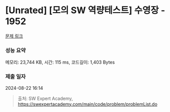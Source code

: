 # [Unrated] [모의 SW 역량테스트] 수영장 - 1952 

[문제 링크](https://swexpertacademy.com/main/code/problem/problemDetail.do?contestProbId=AV5PpFQaAQMDFAUq) 

### 성능 요약

메모리: 23,744 KB, 시간: 115 ms, 코드길이: 1,403 Bytes

### 제출 일자

2024-08-22 16:14



> 출처: SW Expert Academy, https://swexpertacademy.com/main/code/problem/problemList.do